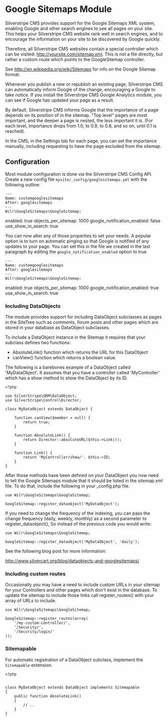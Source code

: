# Google Sitemaps Module

Silverstripe CMS provides support for the Google Sitemaps XML system, enabling
Google and other search engines to see all pages on your site. This helps
your Silverstripe CMS website rank well in search engines, and to encourage the
information on your site to be discovered by Google quickly.

Therefore, all Silverstripe CMS websites contain a special controller which can
be visited: http://yoursite.com/sitemap.xml. This is not a file directly, but
rather a custom route which points to the GoogleSitemap controller.

See http://en.wikipedia.org/wiki/Sitemaps for info on the Google Sitemap
format.

Whenever you publish a new or republish an existing page, Silverstripe CMS can
automatically inform Google of the change, encouraging a Google to take notice.
If you install the Silverstripe CMS Google Analytics module, you can see if Google
has updated your page as a result.

By default, Silverstripe CMS informs Google that the importance of a page depends
on its position of in the sitemap. "Top level" pages are most important, and
the deeper a page is nested, the less important it is. (For each level,
Importance drops from 1.0, to 0.9, to 0.8, and so on, until 0.1 is reached).

In the CMS, in the Settings tab for each page, you can set the importance
manually, including requesting to have the page excluded from the sitemap.

## Configuration

Most module configuration is done via the Silverstripe CMS Config API. Create a
new config file `mysite/_config/googlesitemaps.yml` with the following outline:

    ---
    Name: customgooglesitemaps
    After: googlesitemaps
    ---
    Wilr\GoogleSitemaps\GoogleSitemap:

enabled: true
objects_per_sitemap: 1000
google_notification_enabled: false
use_show_in_search: true

You can now alter any of those properties to set your needs. A popular option
is to turn on automatic pinging so that Google is notified of any updates to
your page. You can set this in the file we created in the last paragraph by
editing the `google_notification_enabled` option to true

    ---
    Name: customgooglesitemaps
    After: googlesitemaps
    ---
    Wilr\GoogleSitemaps\GoogleSitemap:

enabled: true
objects_per_sitemap: 1000
google_notification_enabled: true
use_show_in_search: true

### Including DataObjects

The module provides support for including DataObject subclasses as pages in the
SiteTree such as comments, forum posts and other pages which are stored in your
database as DataObject subclasses.

To include a DataObject instance in the Sitemap it requires that your subclass
defines two functions:

-   AbsoluteLink() function which returns the URL for this DataObject
-   canView() function which returns a boolean value.

The following is a barebones example of a DataObject called 'MyDataObject'. It
assumes that you have a controller called 'MyController' which has a show method
to show the DataObject by its ID.

    <?php

    use SilverStripe\ORM\DataObject;
    use SilverStripe\Control\Director;

    class MyDataObject extends DataObject {

    	function canView($member = null) {
    		return true;
    	}

    	function AbsoluteLink() {
    		return Director::absoluteURL($this->Link());
    	}

    	function Link() {
    		return 'MyController/show/'. $this->ID;
    	}
    }

After those methods have been defined on your DataObject you now need to tell
the Google Sitemaps module that it should be listed in the sitemap.xml file. To
do that, include the following in your \_config.php file.

    use Wilr\GoogleSitemaps\GoogleSitemap;

    GoogleSitemap::register_dataobject('MyDataObject');

If you need to change the frequency of the indexing, you can pass the change
frequency (daily, weekly, monthly) as a second parameter to register_dataobject(), So
instead of the previous code you would write:

    use Wilr\GoogleSitemaps\GoogleSitemap;

    GoogleSitemap::register_dataobject('MyDataObject', 'daily');

See the following blog post for more information:

http://www.silvercart.org/blog/dataobjects-and-googlesitemaps/

### Including custom routes

Occasionally you may have a need to include custom URLs in your sitemap for
your Controllers and other pages which don't exist in the database. To update
the sitemap to include those links call register_routes() with your array of
URLs to include.

    use Wilr\GoogleSitemaps\GoogleSitemap;

    GoogleSitemap::register_routes(array(
    	'/my-custom-controller/',
    	'/Security/',
    	'/Security/login/'
    ));

### Sitemapable

For automatic registration of a DataObject subclass, implement the `Sitemapable`
extension.

```
<?php


class MyDataObject extends DataObject implements Sitemapable
{
    public function AbsoluteLink()
    {
        // ..
    }
}
```
